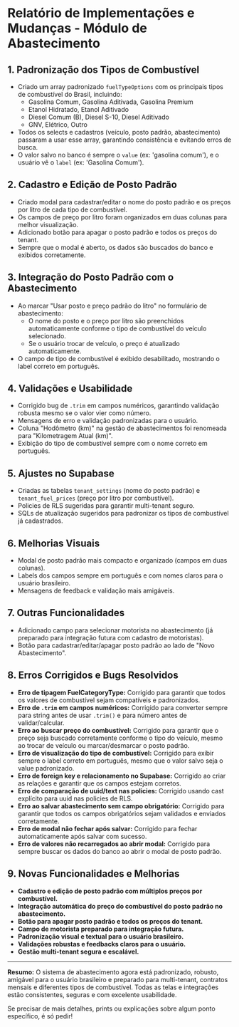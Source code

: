 # Relatório de Implementações e Mudanças - Módulo de Abastecimento

## 1. Padronização dos Tipos de Combustível
- Criado um array padronizado `fuelTypeOptions` com os principais tipos de combustível do Brasil, incluindo:
  - Gasolina Comum, Gasolina Aditivada, Gasolina Premium
  - Etanol Hidratado, Etanol Aditivado
  - Diesel Comum (B), Diesel S-10, Diesel Aditivado
  - GNV, Elétrico, Outro
- Todos os selects e cadastros (veículo, posto padrão, abastecimento) passaram a usar esse array, garantindo consistência e evitando erros de busca.
- O valor salvo no banco é sempre o `value` (ex: 'gasolina comum'), e o usuário vê o `label` (ex: 'Gasolina Comum').

## 2. Cadastro e Edição de Posto Padrão
- Criado modal para cadastrar/editar o nome do posto padrão e os preços por litro de cada tipo de combustível.
- Os campos de preço por litro foram organizados em duas colunas para melhor visualização.
- Adicionado botão para apagar o posto padrão e todos os preços do tenant.
- Sempre que o modal é aberto, os dados são buscados do banco e exibidos corretamente.

## 3. Integração do Posto Padrão com o Abastecimento
- Ao marcar "Usar posto e preço padrão do litro" no formulário de abastecimento:
  - O nome do posto e o preço por litro são preenchidos automaticamente conforme o tipo de combustível do veículo selecionado.
  - Se o usuário trocar de veículo, o preço é atualizado automaticamente.
- O campo de tipo de combustível é exibido desabilitado, mostrando o label correto em português.

## 4. Validações e Usabilidade
- Corrigido bug de `.trim` em campos numéricos, garantindo validação robusta mesmo se o valor vier como número.
- Mensagens de erro e validação padronizadas para o usuário.
- Coluna "Hodômetro (km)" na gestão de abastecimentos foi renomeada para "Kilometragem Atual (km)".
- Exibição do tipo de combustível sempre com o nome correto em português.

## 5. Ajustes no Supabase
- Criadas as tabelas `tenant_settings` (nome do posto padrão) e `tenant_fuel_prices` (preço por litro por combustível).
- Policies de RLS sugeridas para garantir multi-tenant seguro.
- SQLs de atualização sugeridos para padronizar os tipos de combustível já cadastrados.

## 6. Melhorias Visuais
- Modal de posto padrão mais compacto e organizado (campos em duas colunas).
- Labels dos campos sempre em português e com nomes claros para o usuário brasileiro.
- Mensagens de feedback e validação mais amigáveis.

## 7. Outras Funcionalidades
- Adicionado campo para selecionar motorista no abastecimento (já preparado para integração futura com cadastro de motoristas).
- Botão para cadastrar/editar/apagar posto padrão ao lado de "Novo Abastecimento".

## 8. Erros Corrigidos e Bugs Resolvidos
- **Erro de tipagem FuelCategoryType:** Corrigido para garantir que todos os valores de combustível sejam compatíveis e padronizados.
- **Erro de `.trim` em campos numéricos:** Corrigido para converter sempre para string antes de usar `.trim()` e para número antes de validar/calcular.
- **Erro ao buscar preço do combustível:** Corrigido para garantir que o preço seja buscado corretamente conforme o tipo do veículo, mesmo ao trocar de veículo ou marcar/desmarcar o posto padrão.
- **Erro de visualização do tipo de combustível:** Corrigido para exibir sempre o label correto em português, mesmo que o valor salvo seja o value padronizado.
- **Erro de foreign key e relacionamento no Supabase:** Corrigido ao criar as relações e garantir que os campos estejam corretos.
- **Erro de comparação de uuid/text nas policies:** Corrigido usando cast explícito para uuid nas policies de RLS.
- **Erro ao salvar abastecimento sem campo obrigatório:** Corrigido para garantir que todos os campos obrigatórios sejam validados e enviados corretamente.
- **Erro de modal não fechar após salvar:** Corrigido para fechar automaticamente após salvar com sucesso.
- **Erro de valores não recarregados ao abrir modal:** Corrigido para sempre buscar os dados do banco ao abrir o modal de posto padrão.

## 9. Novas Funcionalidades e Melhorias
- **Cadastro e edição de posto padrão com múltiplos preços por combustível.**
- **Integração automática do preço do combustível do posto padrão no abastecimento.**
- **Botão para apagar posto padrão e todos os preços do tenant.**
- **Campo de motorista preparado para integração futura.**
- **Padronização visual e textual para o usuário brasileiro.**
- **Validações robustas e feedbacks claros para o usuário.**
- **Gestão multi-tenant segura e escalável.**

---

**Resumo:**
O sistema de abastecimento agora está padronizado, robusto, amigável para o usuário brasileiro e preparado para multi-tenant, contratos mensais e diferentes tipos de combustível. Todas as telas e integrações estão consistentes, seguras e com excelente usabilidade.

Se precisar de mais detalhes, prints ou explicações sobre algum ponto específico, é só pedir! 